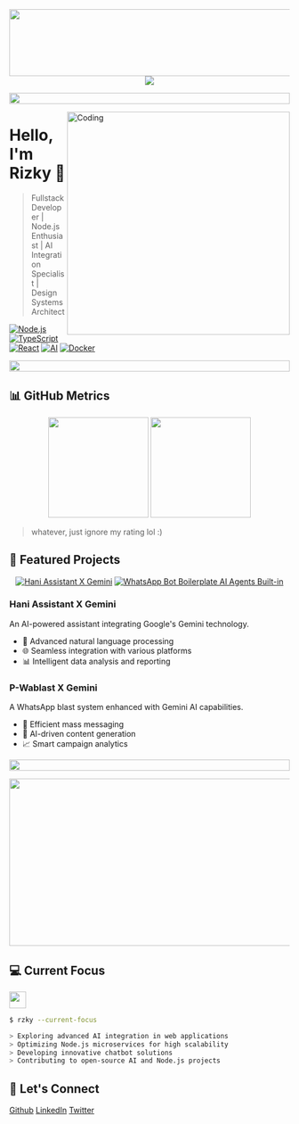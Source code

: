 <a href="https://github.com/devxb/gitanimals">
  <img
    src="https://render.gitanimals.org/lines/rizzzky78?pet-id=659978069558332538"
    width="600"
    height="120"
  />
</a>  
<div align="center">
  <img src="https://readme-typing-svg.herokuapp.com/?lines=Welcome+to+my+GitHub!;I'm+Rizky;Intermediate+Fullstack+Developer;Node.js+Enthusiast;AI+Integration+Specialist&center=true&width=380&height=50">
</div>

<p align="center">
  <img src="https://i.imgur.com/dBaSKWF.gif" height="20" width="100%">
</p>

<img align="right" alt="Coding" width="400" src="https://media.giphy.com/media/qgQUggAC3Pfv687qPC/giphy.gif">

# Hello, I'm Rizky 👋

> Fullstack Developer | Node.js Enthusiast | AI Integration Specialist | Design Systems Architect

<div align="left">
  
[![Node.js](https://img.shields.io/badge/-Node.js-339933?style=flat-square&logo=Node.js&logoColor=white)](https://nodejs.org/)
[![TypeScript](https://img.shields.io/badge/-TypeScript-3178C6?style=flat-square&logo=typescript&logoColor=white)](https://www.typescriptlang.org/)
[![React](https://img.shields.io/badge/-React-61DAFB?style=flat-square&logo=react&logoColor=black)](https://reactjs.org/)
[![AI](https://img.shields.io/badge/-AI-FF6F00?style=flat-square&logo=tensorflow&logoColor=white)](https://www.tensorflow.org/)
[![Docker](https://img.shields.io/badge/-Docker-2496ED?style=flat-square&logo=docker&logoColor=white)](https://www.docker.com/)

</div>

<p align="center">
  <img src="https://i.imgur.com/dBaSKWF.gif" height="20" width="100%">
</p>


## 📊 GitHub Metrics

<div align="center">
  <img height="180em" src="https://github-readme-stats.vercel.app/api?username=rizzzky78&show_icons=true&hide_border=true&count_private=true&include_all_commits=true&theme=tokyonight&hide=contribs,prs" />
  <img height="180em" src="https://github-readme-stats.vercel.app/api/top-langs/?username=rizzzky78&exclude_repo=KNN-Image-Classification&show_icons=true&hide_border=true&layout=compact&langs_count=8&theme=tokyonight"/>
</div>

> whatever, just ignore my rating lol :)

## 🚀 Featured Projects

<div align="center">

[![Hani Assistant X Gemini](https://github-readme-stats.vercel.app/api/pin/?username=rizzzky78&repo=hani-assistantXgemini&theme=tokyonight)](https://github.com/rizzzky78/hani-assistantXgemini)
[![WhatsApp Bot Boilerplate AI Agents Built-in](https://github-readme-stats.vercel.app/api/pin/?username=rizzzky78&repo=whatsapp-bot-boilerplate&theme=tokyonight)](https://github.com/rizzzky78/whatsapp-bot-boilerplate)

</div>


### Hani Assistant X Gemini
An AI-powered assistant integrating Google's Gemini technology.
- 🤖 Advanced natural language processing
- 🌐 Seamless integration with various platforms
- 📊 Intelligent data analysis and reporting

### P-Wablast X Gemini
A WhatsApp blast system enhanced with Gemini AI capabilities.
- 📱 Efficient mass messaging
- 🧠 AI-driven content generation
- 📈 Smart campaign analytics

<p align="center">
  <img src="https://i.imgur.com/dBaSKWF.gif" height="20" width="100%">
</p>



  
<a href="https://github.com/devxb/gitanimals">
<img
  src="https://render.gitanimals.org/farms/rizzzky78"
  width="600"
  height="300"
/>
</a>


## 💻 Current Focus
<img src="https://media.giphy.com/media/WUlplcMpOCEmTGBtBW/giphy.gif" width="30"> 

```bash
$ rzky --current-focus

> Exploring advanced AI integration in web applications
> Optimizing Node.js microservices for high scalability
> Developing innovative chatbot solutions
> Contributing to open-source AI and Node.js projects
```

## 🤝 Let's Connect

[Github](https://github.com/rizzzky78)
[LinkedIn](https://www.linkedin.com/in/yourprofile/)
[Twitter](https://twitter.com/yourhandle)

